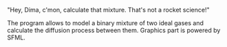 "Hey, Dima, c'mon, calculate that mixture. That's not a rocket science!"

The program allows to model a binary mixture of two ideal gases and calculate the diffusion process between them. Graphics part is powered by SFML.
